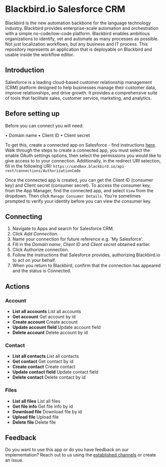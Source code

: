 # Blackbird.io Salesforce CRM

Blackbird is the new automation backbone for the language technology industry. Blackbird provides enterprise-scale automation and orchestration with a simple no-code/low-code platform. Blackbird enables ambitious organizations to identify, vet and automate as many processes as possible. Not just localization workflows, but any business and IT process. This repository represents an application that is deployable on Blackbird and usable inside the workflow editor.

## Introduction

<!-- begin docs -->

Salesforce is a leading cloud-based customer relationship management (CRM) platform designed to help businesses manage their customer data, improve relationships, and drive growth. It provides a comprehensive suite of tools that facilitate sales, customer service, marketing, and analytics.

## Before setting up

Before you can connect you will need:

• Domain name
• Client ID
• Client secret

To get this, create a connected app on Salesforce - find instructions [here](https://help.salesforce.com/s/articleView?id=sf.connected_app_create_api_integration.htm&type=5). Walk through the steps to create a connected app, you must select the enable OAuth settings options, then select the permissions you would like to give access to to your connection. Additionally, in the redirect URI selection, fill in the following URI: `https://sandbox.blackbird.io/api-rest/connections/AuthorizationCode`
 
Once the connected app is created, you can get the Client ID (consumer key) and Client secret (consumer secret). To access the consumer key, from the App Manager, find the connected app, and select `View` from the dropdown. Then click `Manage Consumer Details`. You’re sometimes prompted to verify your identity before you can view the consumer key.
 
## Connecting

1. Navigate to Apps and search for Salesforce CRM.
2. Click _Add Connection_.
3. Name your connection for future reference e.g. 'My Salesforce'.
4. Fill in the _Domain name_, _Client ID_ and _Client secret_ obtained earlier.
5. Click Authorize connection.
6. Follow the instructions that Salesforce provides, authorizing Blackbird.io to act on your behalf.
9. When you return to Blackbird, confirm that the connection has appeared and the status is Connected.

## Actions

###  Account
- **List all accounts** List all accounts
- **Get account** Get account by id
- **Create account** Create account
- **Update account field** Update account field
- **Delete account** Delete account by id

###  Contact
- **List all contacts** List all contacts
- **Get contact** Get contact by id
- **Create contact** Create contact
- **Update contact field** Update contact field
- **Delete contact** Delete contact by id

###  Files
- **List all files** List all files
- **Get file info** Get file info by id
- **Download file** Download file by id
- **Upload file** Upload file
- **Delete file** Delete file

## Feedback

Do you want to use this app or do you have feedback on our implementation? Reach out to us using the [established channels](https://www.blackbird.io/) or create an issue.

<!-- end docs -->
